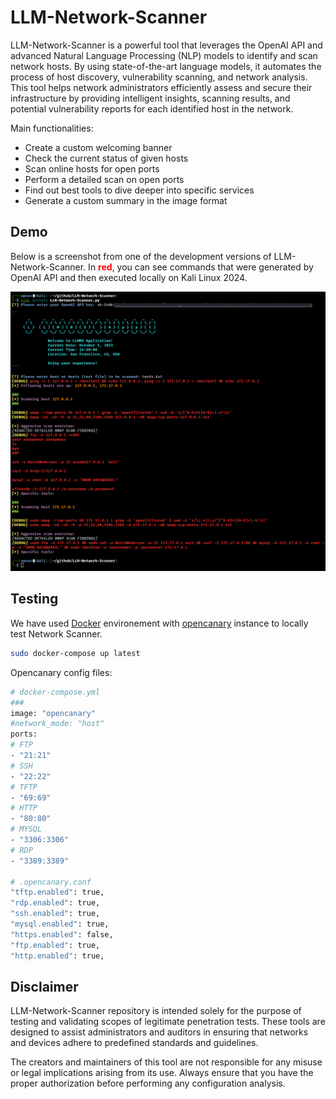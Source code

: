 # LLM-Network-Scanner

LLM-Network-Scanner is a powerful tool that leverages the OpenAI API and advanced Natural Language Processing (NLP) models to identify and scan network hosts. By using state-of-the-art language models, it automates the process of host discovery, vulnerability scanning, and network analysis. This tool helps network administrators efficiently assess and secure their infrastructure by providing intelligent insights, scanning results, and potential vulnerability reports for each identified host in the network.

Main functionalities:
- Create a custom welcoming banner
- Check the current status of given hosts
- Scan online hosts for open ports
- Perform a detailed scan on open ports
- Find out best tools to dive deeper into specific services
- Generate a custom summary in the image format

## Demo

Below is a screenshot from one of the development versions of LLM-Network-Scanner. In <span style="color:red">**red**</span>, you can see commands that were generated by OpenAI API and then executed locally on Kali Linux 2024.

![Development demo](./images/development-1.png)

## Testing

We have used [Docker](https://www.docker.com/) environement with [opencanary](https://github.com/thinkst/opencanary) instance to locally test Network Scanner.

```bash
sudo docker-compose up latest
```

Opencanary config files:

```bash
# docker-compose.yml
###
image: "opencanary"
#network_mode: "host"
ports:
# FTP
- "21:21"
# SSH
- "22:22"
# TFTP
- "69:69"
# HTTP
- "80:80"
# MYSQL
- "3306:3306"
# RDP
- "3389:3389"

# .opencanary.conf
"tftp.enabled": true,
"rdp.enabled": true,
"ssh.enabled": true,
"mysql.enabled": true,
"https.enabled": false,
"ftp.enabled": true,
"http.enabled": true,
```

## Disclaimer

LLM-Network-Scanner repository is intended solely for the purpose of testing and validating scopes of legitimate penetration tests. These tools are designed to assist administrators and auditors in ensuring that networks and devices adhere to predefined standards and guidelines.

The creators and maintainers of this tool are not responsible for any misuse or legal implications arising from its use. Always ensure that you have the proper authorization before performing any configuration analysis.